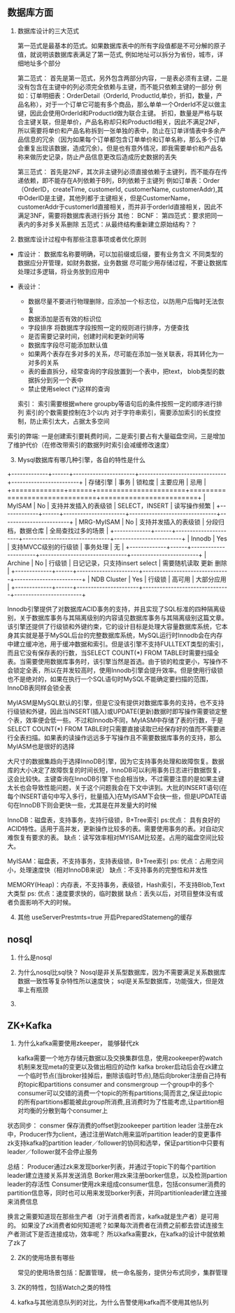 ## 数据库方面

1. 数据库设计的三大范式

    第一范式是最基本的范式。如果数据库表中的所有字段值都是不可分解的原子值，就说明该数据库表满足了第一范式, 例如地址可以拆分为省份，城市，详细地址多个部分

    第二范式： 首先是第一范式，另外包含两部分内容，一是表必须有主键，二是没有包含在主键中的列必须完全依赖与主键，而不能只依赖主键的一部分
    例如：订单明细表：OrderDetail（OrderId, ProductId,单价，折扣，数量，产品名称），对于一个订单它可能有多个商品，那么单单一个OrderId不足以做主键，因此会使用OrderId和ProductId做为联合主键。 折扣，数量是严格与联合主键关联，但是单价，产品名称却只和ProductId相关，因此不满足2NF，所以需要将单价和产品名称拆到一张单独的表中，防止在订单详情表中多余产品信息的冗余（因为如果每个订单都包含订单单价和订单名称，那么多个订单会重复出现该数据，造成冗余）。但是也有意外情况，即我需要单价和产品名称来做历史记录，防止产品信息更改后造成历史数据的丢失

    第三范式： 首先是2NF，其次非主键列必须直接依赖于主键列，而不能存在传递依赖，即不能存在A列依赖于B列，B列依赖于主键列
    例如订单表：Order（OrderID，createTime, customerId, customerName, customerAddr),其中OderID是主键，其他列都于主键相关，但是CustomerName，customerAddr于customerId直接相关，而并非于orderId直接相关，因此不满足3NF，需要将数据库表进行拆分 其他： BCNF： 
    第四范式：要求把同一表内的多对多关系删除
    五范式：从最终结构重新建立原始结构？？


2. 数据库设计过程中有那些注意事项或者优化原则

- 库设计：
     数据库名称要明确，可以加前缀或后缀，要有业务含义
     不同类型的数据应分开管理，如财务数据，业务数据
     尽可能少用存储过程，不要让数据库处理过多逻辑，将业务放到应用中

- 表设计：
   - 数据尽量不要进行物理删除，应添加一个标志位，以防用户后悔时无法恢复
   - 数据添加是否有效的标识位
   - 字段排序 将数据库字段按照一定的规则进行排序，方便查找
   - 是否需要记录时间，创建时间和更新时间等
   - 数据库字段尽可能添加默认值
   - 如果两个表存在多对多的关系，尽可能在添加一张关联表，将其转化为一对多的关系
   - 表的垂直拆分，经常查询的字段放置到一个表中，把text， blob类型的数据拆分到另一个表中
   - 禁止使用select (*)这样的查询

   索引：
    索引需要根据where groupby等语句后的条件按照一定的顺序进行排列
    索引的个数需要控制在3个以内
    对于字符串索引，需要添加索引的长度控制，防止索引太大，占据太多空间

索引的弊端: 一是创建索引要耗费时间，二是索引要占有大量磁盘空间，三是增加了维护代价（在修改带索引的数据列时索引会减缓修改速度）

3. Mysql数据库有哪几种引擎，各自的特性是什么

+-------------+------+----------------------+-------------------------------+------------------------+
| 存储引擎    | 事务 | 锁粒度               | 主要应用                      | 忌用                   |
+=============+======+======================+===============================+========================+
| MyISAM      | No   | 支持并发插入的表级锁 | SELECT，INSERT                | 读写操作频繁           |
+-------------+------+----------------------+-------------------------------+------------------------+
| MRG-MyISAM  | No   | 支持并发插入的表级锁 | 分段归档，数据仓库            | 全局查找过多的场景     |
+-------------+------+----------------------+-------------------------------+------------------------+
| Innodb      | Yes  | 支持MVCC级别的行级锁 | 事务处理                      | 无                     |
+-------------+------+----------------------+-------------------------------+------------------------+
| Archine     | No   | 行级锁               | 日记记录，只支持insert select | 需要随机读取 更新 删除 |
+-------------+------+----------------------+-------------------------------+------------------------+
| NDB Cluster | Yes  | 行级锁               | 高可用                        | 大部分应用             |
+-------------+------+----------------------+-------------------------------+------------------------+

Innodb引擎提供了对数据库ACID事务的支持，并且实现了SQL标准的四种隔离级别，关于数据库事务与其隔离级别的内容请见数据库事务与其隔离级别这篇文章。该引擎还提供了行级锁和外键约束，它的设计目标是处理大容量数据库系统，它本身其实就是基于MySQL后台的完整数据库系统，MySQL运行时Innodb会在内存中建立缓冲池，用于缓冲数据和索引。但是该引擎不支持FULLTEXT类型的索引，而且它没有保存表的行数，当SELECT COUNT(*) FROM TABLE时需要扫描全表。当需要使用数据库事务时，该引擎当然是首选。由于锁的粒度更小，写操作不会锁定全表，所以在并发较高时，使用Innodb引擎会提升效率。但是使用行级锁也不是绝对的，如果在执行一个SQL语句时MySQL不能确定要扫描的范围，InnoDB表同样会锁全表

MyIASM是MySQL默认的引擎，但是它没有提供对数据库事务的支持，也不支持行级锁和外键，因此当INSERT(插入)或UPDATE(更新)数据时即写操作需要锁定整个表，效率便会低一些。不过和Innodb不同，MyIASM中存储了表的行数，于是SELECT COUNT(*) FROM TABLE时只需要直接读取已经保存好的值而不需要进行全表扫描。如果表的读操作远远多于写操作且不需要数据库事务的支持，那么MyIASM也是很好的选择

大尺寸的数据集趋向于选择InnoDB引擎，因为它支持事务处理和故障恢复。数据库的大小决定了故障恢复的时间长短，InnoDB可以利用事务日志进行数据恢复，这会比较快。主键查询在InnoDB引擎下也会相当快，不过需要注意的是如果主键太长也会导致性能问题，关于这个问题我会在下文中讲到。大批的INSERT语句(在每个INSERT语句中写入多行，批量插入)在MyISAM下会快一些，但是UPDATE语句在InnoDB下则会更快一些，尤其是在并发量大的时候

InnoDB：磁盘表，支持事务，支持行级锁，B+Tree索引
ps:优点： 具有良好的ACID特性。适用于高并发，更新操作比较多的表。需要使用事务的表。对自动灾难恢复有要求的表。
缺点：读写效率相对MYISAM比较差。占用的磁盘空间比较大。

MyISAM：磁盘表，不支持事务，支持表级锁，B+Tree索引
ps: 优点：占用空间小，处理速度快（相对InnoDB来说）
缺点：不支持事务的完整性和并发性

MEMORY(Heap)：内存表，不支持事务，表级锁，Hash索引，不支持Blob,Text大类型
ps: 优点：速度要求快的，临时数据
缺点：丢失以后，对项目整体没有或者负面影响不大的时候。

4. 其他
    useServerPrestmts=true 开启PreparedStatemeng的缓存

##  nosql

1. 什么是nosql

2. 为什么nosql比sql快？
    Nosql是非关系型数据库，因为不需要满足关系数据库数据一致性等复杂特性所以速度快；
    sql是关系型数据库，功能强大，但是效率上有瓶颈

3. 

## ZK+Kafka
1. 为什么kafka需要使用zkeeper， 能够替代zk

    kafka需要一个地方存储元数据以及交换集群信息，使用zookeeper的watch机制来发现meta的变更以及做出相应的动作
    kafka broker启动后会在zk建立一个临时节点(当broker挂掉后，删除该临时节点),随后向broker注册自己持有的topic和partitions
    consumer and consmergroup 一个group中的多个consumer可以交错的消费一个topic的所有partitions;简而言之,保证此topic的所有partitions都能被此group所消费,且消费时为了性能考虑,让partition相对均衡的分散到每个consumer上
    
状态同步：
    consmer 保存消费的offset到zookeeper
    partition leader 注册在zk中，Producer作为client，通过注册Watch用来监听partition leader的变更事件
    zk支持kafka的partition leader／follower的协同和选举，保证partition中只要有leader／follower就不会停止服务


总结：
    Producer通过zk来发现borker列表，并通过于topic下的每个partition leader建立连接关系并发送消息
    Borker用zk来注册borker信息，以及检测partion leader的存活性
    Consumer使用zk来组成consumer信息，包括consumer消费的partition信息等，同时也可以用来发现borker列表，并同partitionleader建立连接来消费信息


换言之需要知道现在那些生产者（对于消费者而言，kafka就是生产者）是可用的。 如果没了zk消费者如何知道呢？如果每次消费者在消费之前都去尝试连接生产者测试下是否连接成功，效率呢？ 所以kafka需要zk，在kafka的设计中就依赖了zk了

2. ZK的使用场景有哪些
    
    常见的使用场景包括：配置管理， 统一命名服务，提供分布式同步，集群管理

3. ZK的特性，包括Watch之类的特性

3. kafka与其他消息队列的对比，为什么告警使用kafka而不使用其他队列
